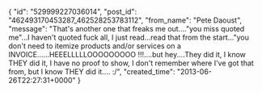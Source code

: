  {
   "id": "529999227036014",
   "post_id": "462493170453287_462528253783112",
   "from_name": "Pete Daoust",
   "message": "That's another one that freaks me out....\"you miss quoted me\"...I haven't quoted fuck all, I just read...read that from the start...\"you don't need to itemize products and/or services on a INVOICE......HEEELLLLLOOOOOOOOO !!!....but hey....They did it, I know THEY did it, I have no proof to show, I don't remember where I've got that from, but I know THEY did it.... :/",
   "created_time": "2013-06-26T22:27:31+0000"
 }
